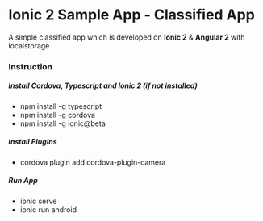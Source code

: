 # Ionic 2 Sample App - Classified App

A simple classified app which is developed on **Ionic 2** & **Angular 2** with localstorage


### Instruction

##### Install Cordova, Typescript and Ionic 2 (if not installed)

- npm install -g typescript
- npm install -g cordova
- npm install -g ionic@beta

##### Install Plugins

- cordova plugin add cordova-plugin-camera

##### Run App

- ionic serve 
- ionic run android
